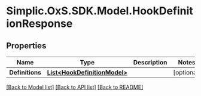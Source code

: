 # Simplic.OxS.SDK.Model.HookDefinitionResponse

## Properties

Name | Type | Description | Notes
------------ | ------------- | ------------- | -------------
**Definitions** | [**List&lt;HookDefinitionModel&gt;**](HookDefinitionModel.md) |  | [optional] 

[[Back to Model list]](../README.md#documentation-for-models) [[Back to API list]](../README.md#documentation-for-api-endpoints) [[Back to README]](../README.md)


